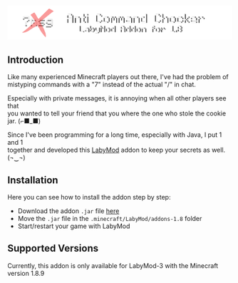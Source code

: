 ![badge](.github/assets/banner.png)

## Introduction
Like many experienced Minecraft players out there, I've had the problem of<br>
mistyping commands with a "7" instead of the actual "/" in chat.

Especially with private messages, it is annoying when all other players see that<br>
you wanted to tell your friend that you where the one who stole the cookie jar. (⌐■_■)

Since I've been programming for a long time, especially with Java, I put 1 and 1<br>
together and developed this [LabyMod](https://labymod.net) addon to keep your secrets as well. (¬‿¬)

## Installation
Here you can see how to install the addon step by step:
- Download the addon `.jar` file [here](https://github.com/t0mse)
- Move the `.jar` file in the `.minecraft/LabyMod/addons-1.8` folder
- Start/restart your game with LabyMod

## Supported Versions
Currently, this addon is only available for LabyMod-3 with the Minecraft version 1.8.9